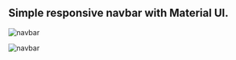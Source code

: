 ## Simple responsive navbar with Material UI.
![navbar](https://i.imgur.com/wkTLV23.png)

![navbar](https://i.imgur.com/3DfIDFE.png)
